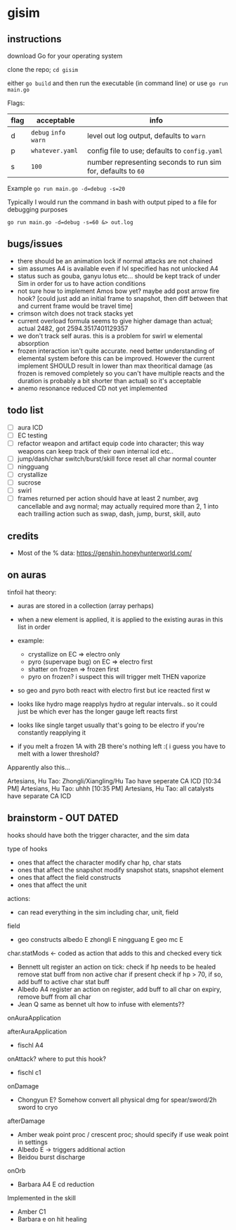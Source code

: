 # gisim

## instructions

download Go for your operating system

clone the repo; `cd gisim`

either `go build` and then run the executable (in command line) or use `go run main.go`

Flags:

| flag | acceptable            | info                                                         |
| ---- | --------------------- | ------------------------------------------------------------ |
| d    | `debug` `info` `warn` | level out log output, defaults to `warn`                     |
| p    | `whatever.yaml`       | config file to use; defaults to `config.yaml`                |
| s    | `100`                 | number representing seconds to run sim for, defaults to `60` |

Example `go run main.go -d=debug -s=20`

Typically I would run the command in bash with output piped to a file for debugging purposes

`go run main.go -d=debug -s=60 &> out.log`

## bugs/issues

- there should be an animation lock if normal attacks are not chained
- sim assumes A4 is available even if lvl specified has not unlocked A4
- status such as gouba, ganyu lotus etc... should be kept track of under Sim in order for us to have action conditions
- not sure how to implement Amos bow yet? maybe add post arrow fire hook? [could just add an initial frame to snapshot, then diff between that and current frame would be travel time]
- crimson witch does not track stacks yet
- current overload formula seems to give higher damage than actual; actual 2482, got 2594.3517401129357
- we don't track self auras. this is a problem for swirl w elemental absorption
- frozen interaction isn't quite accurate. need better understanding of elemental system before this can be improved. However the current implement SHOULD result in lower than max theoritical damage (as frozen is removed completely so you can't have multiple reacts and the duration is probably a bit shorter than actual) so it's acceptable
- anemo resonance reduced CD not yet implemented

## todo list

- [ ] aura ICD
- [ ] EC testing
- [ ] refactor weapon and artifact equip code into character; this way weapons can keep track of their own internal icd etc..
- [ ] jump/dash/char switch/burst/skill force reset all char normal counter
- [ ] ningguang
- [ ] crystallize
- [ ] sucrose
- [ ] swirl
- [ ] frames returned per action should have at least 2 number, avg cancellable and avg normal; may actually required more than 2, 1 into each trailling action such as swap, dash, jump, burst, skill, auto

## credits

- Most of the % data: https://genshin.honeyhunterworld.com/

## on auras

tinfoil hat theory:

- auras are stored in a collection (array perhaps)
- when a new element is applied, it is applied to the existing auras in this list in order
- example:

  - crystallize on EC => electro only
  - pyro (supervape bug) on EC => electro first
  - shatter on frozen => frozen first
  - pyro on frozen? i suspect this will trigger melt THEN vaporize

- so geo and pyro both react with electro first but ice reacted first w
- looks like hydro mage reapplys hydro at regular intervals.. so it could just be which ever has the longer gauge left reacts first
- looks like single target usually that's going to be electro if you're constantly reapplying it
- if you melt a frozen 1A with 2B there's nothing left :( i guess you have to melt with a lower threshold?

Apparently also this...

Artesians, Hu Tao: Zhongli/Xiangling/Hu Tao have seperate CA ICD
[10:34 PM] Artesians, Hu Tao: uhhh
[10:35 PM] Artesians, Hu Tao: all catalysts have separate CA ICD

## brainstorm - OUT DATED

hooks should have both the trigger character, and the sim data

type of hooks

- ones that affect the character
  modify char hp, char stats
- ones that affect the snapshot
  modify snapshot stats, snapshot element
- ones that affect the field
  constructs
- ones that affect the unit

actions:

- can read everything in the sim including char, unit, field

field

- geo constructs
  albedo E
  zhongli E
  ningguang E
  geo mc E

char.statMods <- coded as action that adds to this and checked every tick

- Bennett ult
  register an action
  on tick:
  check if hp needs to be healed
  remove stat buff from non active char if present
  check if hp > 70, if so, add buff to active char stat buff
- Albedo A4
  register an action
  on register, add buff to all char
  on expiry, remove buff from all char
- Jean Q
  same as bennet ult
  how to infuse with elements??

onAuraApplication

afterAuraApplication

- fischl A4

onAttack? where to put this hook?

- fischl c1

onDamage

- Chongyun E? Somehow convert all physical dmg for spear/sword/2h sword to cryo

afterDamage

- Amber weak point proc / crescent proc; should specify if use weak point in settings
- Albedo E -> triggers additional action
- Beidou burst discharge

onOrb

- Barbara A4 E cd reduction

Implemented in the skill

- Amber C1
- Barbara e on hit healing
